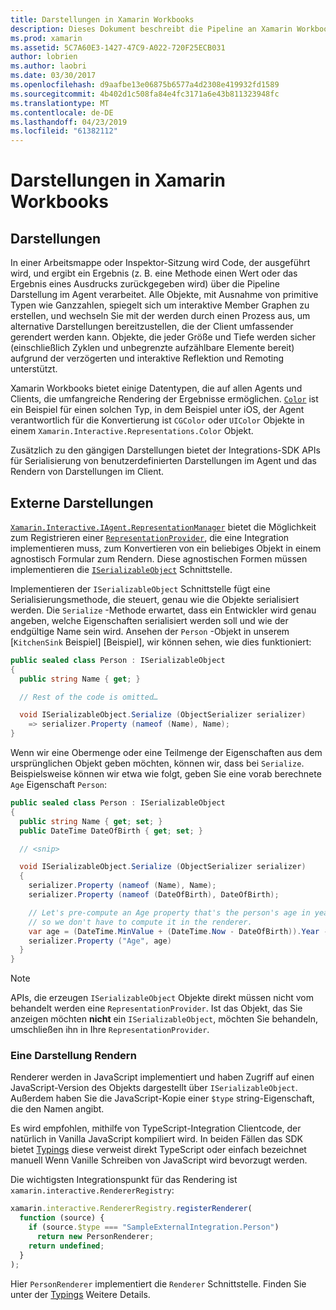 ```yaml
---
title: Darstellungen in Xamarin Workbooks
description: Dieses Dokument beschreibt die Pipeline an Xamarin Workbooks Darstellung, die das Rendering von umfangreichen Ergebnissen für jeden Code ermöglicht, die einen Wert zurückgibt.
ms.prod: xamarin
ms.assetid: 5C7A60E3-1427-47C9-A022-720F25ECB031
author: lobrien
ms.author: laobri
ms.date: 03/30/2017
ms.openlocfilehash: d9aafbe13e06875b6577a4d2308e419932fd1589
ms.sourcegitcommit: 4b402d1c508fa84e4fc3171a6e43b811323948fc
ms.translationtype: MT
ms.contentlocale: de-DE
ms.lasthandoff: 04/23/2019
ms.locfileid: "61382112"
---
```

# <a name="representations-in-xamarin-workbooks"></a>Darstellungen in Xamarin Workbooks

## <a name="representations"></a>Darstellungen

In einer Arbeitsmappe oder Inspektor-Sitzung wird Code, der ausgeführt wird, und ergibt ein Ergebnis (z. B. eine Methode einen Wert oder das Ergebnis eines Ausdrucks zurückgegeben wird) über die Pipeline Darstellung im Agent verarbeitet. Alle Objekte, mit Ausnahme von primitive Typen wie Ganzzahlen, spiegelt sich um interaktive Member Graphen zu erstellen, und wechseln Sie mit der werden durch einen Prozess aus, um alternative Darstellungen bereitzustellen, die der Client umfassender gerendert werden kann. Objekte, die jeder Größe und Tiefe werden sicher (einschließlich Zyklen und unbegrenzte aufzählbare Elemente bereit) aufgrund der verzögerten und interaktive Reflektion und Remoting unterstützt.

Xamarin Workbooks bietet einige Datentypen, die auf allen Agents und Clients, die umfangreiche Rendering der Ergebnisse ermöglichen. [`Color`][xir-color] ist ein Beispiel für einen solchen Typ, in dem Beispiel unter iOS, der Agent verantwortlich für die Konvertierung ist `CGColor` oder `UIColor` Objekte in einem `Xamarin.Interactive.Representations.Color` Objekt.

Zusätzlich zu den gängigen Darstellungen bietet der Integrations-SDK APIs für Serialisierung von benutzerdefinierten Darstellungen im Agent und das Rendern von Darstellungen im Client.

## <a name="external-representations"></a>Externe Darstellungen

[`Xamarin.Interactive.IAgent.RepresentationManager`][repman] bietet die Möglichkeit zum Registrieren einer [`RepresentationProvider`][repp], die eine Integration implementieren muss, zum Konvertieren von ein beliebiges Objekt in einem agnostisch Formular zum Rendern. Diese agnostischen Formen müssen implementieren die [`ISerializableObject`][serobj] Schnittstelle.

Implementieren der `ISerializableObject` Schnittstelle fügt eine Serialisierungsmethode, die steuert, genau wie die Objekte serialisiert werden. Die `Serialize` -Methode erwartet, dass ein Entwickler wird genau angeben, welche Eigenschaften serialisiert werden soll und wie der endgültige Name sein wird. Ansehen der `Person` -Objekt in unserem [`KitchenSink` Beispiel] [Beispiel], wir können sehen, wie dies funktioniert:

```csharp
public sealed class Person : ISerializableObject
{
  public string Name { get; }

  // Rest of the code is omitted…

  void ISerializableObject.Serialize (ObjectSerializer serializer)
    => serializer.Property (nameof (Name), Name);
}
```

Wenn wir eine Obermenge oder eine Teilmenge der Eigenschaften aus dem ursprünglichen Objekt geben möchten, können wir, dass bei `Serialize`. Beispielsweise können wir etwa wie folgt, geben Sie eine vorab berechnete `Age` Eigenschaft `Person`:

```csharp
public sealed class Person : ISerializableObject
{
  public string Name { get; set; }
  public DateTime DateOfBirth { get; set; }

  // <snip>

  void ISerializableObject.Serialize (ObjectSerializer serializer)
  {
    serializer.Property (nameof (Name), Name);
    serializer.Property (nameof (DateOfBirth), DateOfBirth);

    // Let's pre-compute an Age property that's the person's age in years,
    // so we don't have to compute it in the renderer.
    var age = (DateTime.MinValue + (DateTime.Now - DateOfBirth)).Year - 1;
    serializer.Property ("Age", age)
  }
}
```

> [!NOTE]
> APIs, die erzeugen `ISerializableObject` Objekte direkt müssen nicht vom behandelt werden eine `RepresentationProvider`. Ist das Objekt, das Sie anzeigen möchten **nicht** ein `ISerializableObject`, möchten Sie behandeln, umschließen ihn in Ihre `RepresentationProvider`.

### <a name="rendering-a-representation"></a>Eine Darstellung Rendern

Renderer werden in JavaScript implementiert und haben Zugriff auf einen JavaScript-Version des Objekts dargestellt über `ISerializableObject`. Außerdem haben Sie die JavaScript-Kopie einer `$type` string-Eigenschaft, die den Namen angibt.

Es wird empfohlen, mithilfe von TypeScript-Integration Clientcode, der natürlich in Vanilla JavaScript kompiliert wird. In beiden Fällen das SDK bietet [Typings][typings] diese verweist direkt TypeScript oder einfach bezeichnet manuell Wenn Vanille Schreiben von JavaScript wird bevorzugt werden.

Die wichtigsten Integrationspunkt für das Rendering ist `xamarin.interactive.RendererRegistry`:

```js
xamarin.interactive.RendererRegistry.registerRenderer(
  function (source) {
    if (source.$type === "SampleExternalIntegration.Person")
      return new PersonRenderer;
    return undefined;
  }
);
```

Hier `PersonRenderer` implementiert die `Renderer` Schnittstelle. Finden Sie unter der [Typings][typings] Weitere Details.

[typings]: https://github.com/xamarin/Workbooks/blob/master/SDK/typings/xamarin-interactive.d.ts
[xir-color]: https://developer.xamarin.com/api/type/Xamarin.Interactive.Representations.Color/
[repman]: https://developer.xamarin.com/api/type/Xamarin.Interactive.Representations.IRepresentationManager/
[repp]: https://developer.xamarin.com/api/type/Xamarin.Interactive.Representations.RepresentationProvider/
[serobj]: https://developer.xamarin.com/api/type/Xamarin.Interactive.Serialization.ISerializableObject/
